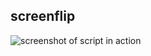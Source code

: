 screenflip
----------

![screenshot of script in action](https://raw.github.com/frodopwns/screenflip/blob/master/screenshot.png)